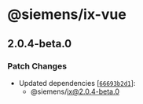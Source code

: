 # @siemens/ix-vue

## 2.0.4-beta.0

### Patch Changes

- Updated dependencies [[`66693b2d1`](https://github.com/danielleroux/ix/commit/66693b2d1b98d7d0465a68b039d010bb915eb7f2)]:
  - @siemens/ix@2.0.4-beta.0
